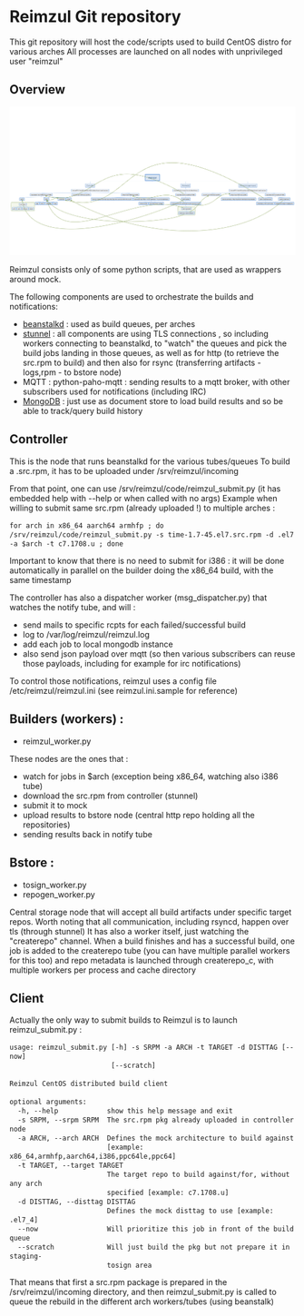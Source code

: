 # Reimzul Git repository #
This git repository will host the code/scripts used to build CentOS distro for various arches
All processes are launched on all nodes with unprivileged user "reimzul"

## Overview
![Reimzul schema](/docs/Reimzul.png)

Reimzul consists only of some python scripts, that are used as wrappers around mock.

The following components are used to orchestrate the builds and notifications:
 * [beanstalkd](http://kr.github.io/beanstalkd/) : used as build queues, per arches
 * [stunnel](http://www.stunnel.org/) : all components are using TLS connections , so including workers connecting to beanstalkd, to "watch" the queues and pick the build jobs landing in those queues, as well as for http (to retrieve the src.rpm to build) and then also for rsync (transferring artifacts - logs,rpm - to bstore node)
 * MQTT : python-paho-mqtt : sending results to a mqtt broker, with other subscribers used for notifications (including IRC)
 * [MongoDB](http://www.mongodb.org) : just use as document store to load build results and so be able to track/query build history

## Controller
This is the node that runs beanstalkd for the various tubes/queues
To build a .src.rpm, it has to be uploaded under /srv/reimzul/incoming

From that point, one can use /srv/reimzul/code/reimzul_submit.py (it has embedded help with --help or when called with no args)
Example when willing to submit same src.rpm (already uploaded !) to multiple arches :
```
for arch in x86_64 aarch64 armhfp ; do /srv/reimzul/code/reimzul_submit.py -s time-1.7-45.el7.src.rpm -d .el7 -a $arch -t c7.1708.u ; done
```
Important to know that there is no need to submit for i386 : it will be done automatically in parallel on the builder doing the x86_64 build, with the same timestamp

The controller has also a dispatcher worker (msg_dispatcher.py) that watches the notify tube, and will :
 * send mails to specific rcpts for each failed/successful build
 * log to /var/log/reimzul/reimzul.log
 * add each job to local mongodb instance
 * also send json payload over mqtt (so then various subscribers can reuse those payloads, including for example for irc notifications)

To control those notifications, reimzul uses a config file /etc/reimzul/reimzul.ini (see reimzul.ini.sample for reference)

## Builders (workers) : 
 * reimzul_worker.py

These nodes are the ones that :
 * watch for jobs in $arch (exception being x86_64, watching also i386 tube)
 * download the src.rpm from controller (stunnel)
 * submit it to mock
 * upload results to bstore node (central http repo holding all the repositories)
 * sending results back in notify tube

## Bstore :
 * tosign_worker.py
 * repogen_worker.py

Central storage node that will accept all build artifacts under specific target repos.
Worth noting that all communication, including rsyncd, happen over tls (through stunnel)
It has also a worker itself, just watching the "createrepo" channel.
When a build finishes and has a successful build, one job is added to the createrepo tube (you can have multiple parallel workers for this too) and repo metadata is launched through createrepo_c, with multiple workers per process and cache directory

## Client

Actually the only way to submit builds to Reimzul is to launch reimzul_submit.py : 
```
usage: reimzul_submit.py [-h] -s SRPM -a ARCH -t TARGET -d DISTTAG [--now]
                         [--scratch]

Reimzul CentOS distributed build client

optional arguments:
  -h, --help            show this help message and exit
  -s SRPM, --srpm SRPM  The src.rpm pkg already uploaded in controller node
  -a ARCH, --arch ARCH  Defines the mock architecture to build against
                        [example: x86_64,armhfp,aarch64,i386,ppc64le,ppc64]
  -t TARGET, --target TARGET
                        The target repo to build against/for, without any arch
                        specified [example: c7.1708.u]
  -d DISTTAG, --disttag DISTTAG
                        Defines the mock disttag to use [example: .el7_4]
  --now                 Will prioritize this job in front of the build queue
  --scratch             Will just build the pkg but not prepare it in staging-
                        tosign area
```

That means that first a src.rpm package is prepared in the /srv/reimzul/incoming directory, and then reimzul_submit.py is called to queue the rebuild in the different arch workers/tubes (using beanstalk)

